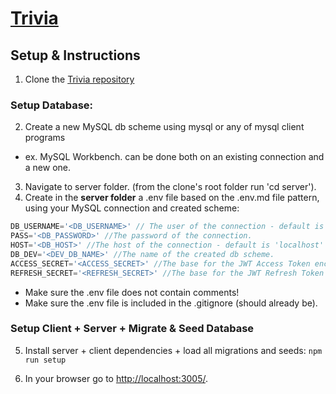 
# [Trivia](https://silken-avatar-312712.ey.r.appspot.com)

## Setup & Instructions
1. Clone the [Trivia repository](https://github.com/DGorgula/trivia)
### Setup Database:
2. Create a new MySQL db scheme using mysql or any of mysql client programs
 - ex. MySQL Workbench. can be done both on an existing connection and a new one.
3. Navigate to server folder. (from the clone's root folder run 'cd server').
4. Create in the <b>server folder</b> a .env file based on the .env.md file pattern, using your MySQL connection and created scheme:

  ```javascript
  DB_USERNAME='<DB_USERNAME>' // The user of the connection - default is 'root'.
  PASS='<DB_PASSWORD>' //The password of the connection.
  HOST='<DB_HOST>' //The host of the connection - default is 'localhost' or '127.0.0.1'.
  DB_DEV='<DEV_DB_NAME>' //The name of the created db scheme.
  ACCESS_SECRET='<ACCESS_SECRET>' //The base for the JWT Access Token encryption. Should not be empty.
  REFRESH_SECRET='<REFRESH_SECRET>' //The base for the JWT Refresh Token encryption. Should not be empty.
  ```
   - Make sure the .env file does not contain comments!
   - Make sure the .env file is included in the .gitignore (should already be).

### Setup Client + Server + Migrate & Seed Database
5. Install server + client dependencies + load all migrations and seeds: `npm run setup`

6. In your browser go to [http://localhost:3005/](http://localhost:3005).

